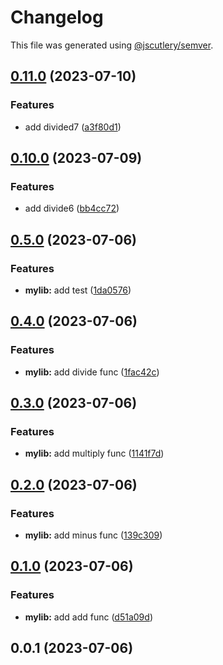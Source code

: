 # Changelog

This file was generated using [@jscutlery/semver](https://github.com/jscutlery/semver).

## [0.11.0](https://github.com/XIIKJIIX/nxrust/compare/mylib-0.10.0...mylib-0.11.0) (2023-07-10)


### Features

* add divided7 ([a3f80d1](https://github.com/XIIKJIIX/nxrust/commit/a3f80d1617ed3526a248ab08ae3901beb5219c14))

## [0.10.0](https://github.com/XIIKJIIX/nxrust/compare/mylib-0.9.0...mylib-0.10.0) (2023-07-09)


### Features

* add divide6 ([bb4cc72](https://github.com/XIIKJIIX/nxrust/commit/bb4cc72970187e6cea7561e1bab96d7d6614d998))

## [0.5.0](https://github.com/XIIKJIIX/nxrust/compare/mylib-0.4.0...mylib-0.5.0) (2023-07-06)


### Features

* **mylib:** add test ([1da0576](https://github.com/XIIKJIIX/nxrust/commit/1da05766dc59da33c23d532560888cf6ac40c434))

## [0.4.0](https://github.com/XIIKJIIX/nxrust/compare/mylib-0.3.0...mylib-0.4.0) (2023-07-06)


### Features

* **mylib:** add divide func ([1fac42c](https://github.com/XIIKJIIX/nxrust/commit/1fac42c69f8917de694b420ee1da689148fa2c83))

## [0.3.0](https://github.com/XIIKJIIX/nxrust/compare/mylib-0.2.0...mylib-0.3.0) (2023-07-06)


### Features

* **mylib:** add multiply func ([1141f7d](https://github.com/XIIKJIIX/nxrust/commit/1141f7dbbf043fe60f8daa8b85cb4fc0fb42bba6))

## [0.2.0](https://github.com/XIIKJIIX/nxrust/compare/mylib-0.1.0...mylib-0.2.0) (2023-07-06)


### Features

* **mylib:** add minus func ([139c309](https://github.com/XIIKJIIX/nxrust/commit/139c309284cfd616222046c633fe5b003df8d69d))

## [0.1.0](https://github.com/XIIKJIIX/nxrust/compare/mylib-0.0.1...mylib-0.1.0) (2023-07-06)


### Features

* **mylib:** add add func ([d51a09d](https://github.com/XIIKJIIX/nxrust/commit/d51a09d08a36ab28bed8996386aa9a68bda782f3))

## 0.0.1 (2023-07-06)
